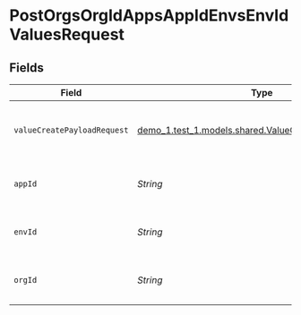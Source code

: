 # PostOrgsOrgIdAppsAppIdEnvsEnvIdValuesRequest


## Fields

| Field                                                                                                     | Type                                                                                                      | Required                                                                                                  | Description                                                                                               |
| --------------------------------------------------------------------------------------------------------- | --------------------------------------------------------------------------------------------------------- | --------------------------------------------------------------------------------------------------------- | --------------------------------------------------------------------------------------------------------- |
| `valueCreatePayloadRequest`                                                                               | [demo_1.test_1.models.shared.ValueCreatePayloadRequest](../../models/shared/ValueCreatePayloadRequest.md) | :heavy_check_mark:                                                                                        | Definition of the new Shared Value.<br/><br/>                                                             |
| `appId`                                                                                                   | *String*                                                                                                  | :heavy_check_mark:                                                                                        | The Application ID.<br/><br/>                                                                             |
| `envId`                                                                                                   | *String*                                                                                                  | :heavy_check_mark:                                                                                        | The Environment ID.<br/><br/>                                                                             |
| `orgId`                                                                                                   | *String*                                                                                                  | :heavy_check_mark:                                                                                        | The Organization ID.<br/><br/>                                                                            |